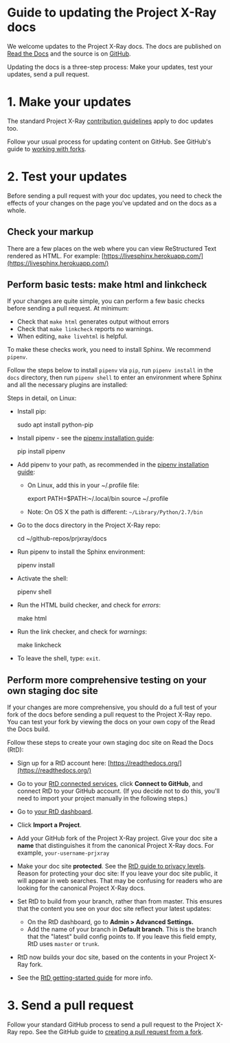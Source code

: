 # Guide to updating the Project X-Ray docs

We welcome updates to the Project X-Ray docs. The docs are published on [Read
the Docs](http://prjxray.readthedocs.io) and the source is on
[GitHub](https://github.com/SymbiFlow/prjxray/tree/master/docs).

Updating the docs is a three-step process: Make your updates, test your updates,
send a pull request.

# 1. Make your updates

The standard Project X-Ray [contribution guidelines](CONTRIBUTING.md) apply to
doc updates too.

Follow your usual process for updating content on GitHub. See GitHub's guide to
[working with forks](https://help.github.com/articles/working-with-forks/).

# 2. Test your updates

Before sending a pull request with your doc updates, you need to check the
effects of your changes on the page you've updated and on the docs as a whole.

## Check your markup

There are a few places on the web where you can view ReStructured Text rendered
as HTML. For example:
[https://livesphinx.herokuapp.com/](https://livesphinx.herokuapp.com/) 

## Perform basic tests: make html and linkcheck

If your changes are quite simple, you can perform a few basic checks before
sending a pull request. At minimum:

-  Check that `make html` generates output without errors
-  Check that `make linkcheck` reports no warnings. 
-  When editing, `make livehtml` is helpful. 

To make these checks work, you need to install Sphinx. We recommend `pipenv`. 

Follow the steps below to install `pipenv` via `pip`, run `pipenv install` in
the `docs` directory, then run `pipenv shell` to enter an environment where
Sphinx and all the necessary plugins are installed:

Steps in detail, on Linux:

- Install pip:

    sudo apt install python-pip

- Install pipenv - see the
  [pipenv installation
  guide](http://pipenv.readthedocs.io/en/latest/install/#installing-pipenv):

    pip install pipenv
 
- Add pipenv to your path, as recommended in the
  [pipenv installation
  guide](http://pipenv.readthedocs.io/en/latest/install/#installing-pipenv):

  - On Linux, add this in your ~/.profile file:
 
      export PATH=$PATH:~/.local/bin source ~/.profile

  - Note: On OS X the path is different: `~/Library/Python/2.7/bin`

- Go to the docs directory in the Project X-Ray repo:

    cd ~/github-repos/prjxray/docs
 
- Run pipenv to install the Sphinx environment:

    pipenv install

- Activate the shell:

    pipenv shell

- Run the HTML build checker, and check for _errors_:

    make html

- Run the link checker, and check for _warnings_:

    make linkcheck

- To leave the shell, type: `exit`.

## Perform more comprehensive testing on your own staging doc site

If your changes are more comprehensive, you should do a full test of your fork
of the docs before sending a pull request to the Project X-Ray repo. You can
test your fork by viewing the docs on your own copy of the Read the Docs
build.

Follow these steps to create your own staging doc site on Read the Docs (RtD):

-  Sign up for a RtD account here:
   [https://readthedocs.org/](https://readthedocs.org/)
-  Go to your [RtD connected
   services](https://readthedocs.org/accounts/social/connections/), click
   **Connect to GitHub**, and connect RtD to your GitHub account. (If you
   decide not to do this, you'll need to import your project manually in the
   following steps.)
-  Go to [your RtD dashboard](https://readthedocs.org/dashboard/).
-  Click **Import a Project**.
-  Add your GitHub fork of the Project X-Ray project. Give your doc site a
   **name** that distinguishes it from the canonical Project X-Ray docs. For
   example, `your-username-prjxray`
-  Make your doc site **protected**. See the [RtD guide to privacy
   levels](http://docs.readthedocs.io/en/latest/privacy.html).
   Reason for protecting your doc site: If you leave your doc site public, it
   will appear in web searches. That may be confusing for readers who are
   looking for the canonical Project X-Ray docs.
-  Set RtD to build from your branch, rather than from master. This ensures
   that the content you see on your doc site reflect your latest updates:
   -  On the RtD dashboard, go to **Admin > Advanced Settings.**
   -  Add the name of your branch in **Default branch**. This is the
      branch that the "latest" build config points to. If you leave this field
      empty, RtD uses `master` or `trunk`.

-  RtD now builds your doc site, based on the contents in your Project X-Ray
   fork.
-  See the [RtD getting-started
   guide](https://docs.readthedocs.io/en/latest/getting_started.html#import-docs)
   for more info.

# 3. Send a pull request

Follow your standard GitHub process to send a pull request to the Project X-Ray
repo. See the GitHub guide to [creating a pull request from a
fork](https://help.github.com/articles/creating-a-pull-request-from-a-fork/).
